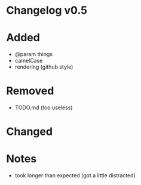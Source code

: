 # Changelog v0.5

# Added
- @param things
- camelCase
- rendering (github style)

# Removed
- TODO.md (too useless)
# Changed

# Notes
- took longer than expected (got a little distracted)